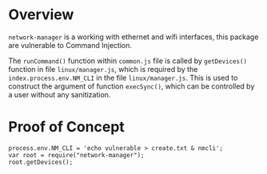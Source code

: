 # Overview

`network-manager` is a working with ethernet and wifi interfaces, this package are vulnerable to Command Injection.

The `runCommand()` function within `common.js` file is called by `getDevices()` function in file `linux/manager.js`, which is required by the `index.process.env.NM_CLI` in the file `linux/manager.js`. This is used to construct the argument of function `execSync()`, which can be controlled by a user without any sanitization.

# Proof of Concept

```
process.env.NM_CLI = 'echo vulnerable > create.txt & nmcli';
var root = require("network-manager");
root.getDevices();
```
